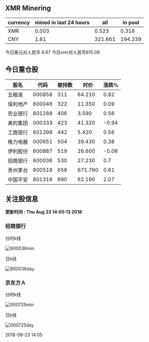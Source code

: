 ## XMR Minering

|currency|mined in last 24 hours|all|in pool|
|---|---|---|---|
|XMR|0.003|0.523|0.316|
|CNY|1.81|321.661|194.239|

今日美元对人民币 6.87	今日xmr对人民币615.08


## 今日重仓股 

|股名|代码|被持数|时价|涨跌%|
|---|---|---|---|---|
|五粮液|000858|311|64.210|0.82|
|保利地产|600048|322|11.350|0.09|
|农业银行|601288|406|3.590|0.56|
|美的集团|000333|423|41.320|-0.94|
|工商银行|601398|442|5.420|0.56|
|格力电器|000651|504|39.430|0.38|
|伊利股份|600887|519|26.600|-0.08|
|招商银行|600036|530|27.230|0.7|
|贵州茅台|600519|658|671.760|0.61|
|中国平安|601318|690|62.190|2.07|

## 关注股信息
**更新时间 : Thu Aug 23 14:05:13 2018**
### 招商银行 
分时k线

![600036min](http://image.sinajs.cn/newchart/min/n/sh600036.gif)

日k线

![600036day](http://image.sinajs.cn/newchart/daily/n/sh600036.gif)

### 京东方Ａ 
分时k线

![000725min](http://image.sinajs.cn/newchart/min/n/sz000725.gif)

日k线

![000725day](http://image.sinajs.cn/newchart/daily/n/sz000725.gif)

2018-08-23 14:05